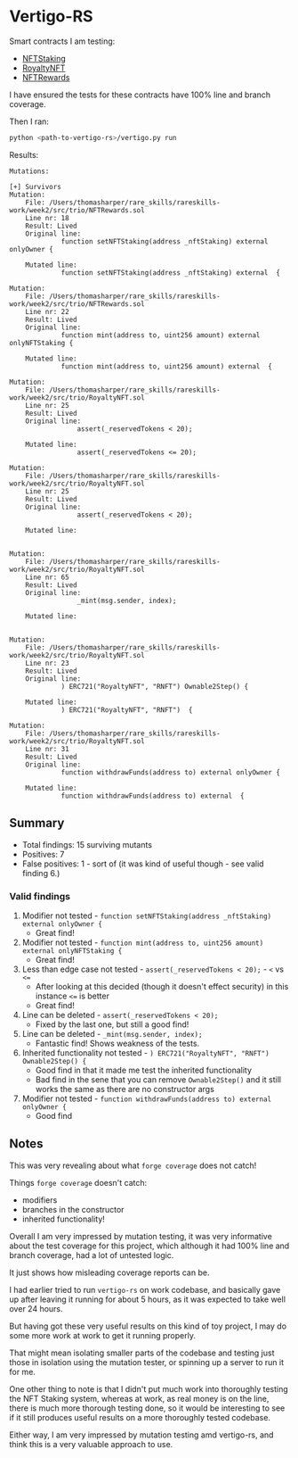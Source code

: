 # Vertigo-RS

Smart contracts I am testing:
- [NFTStaking](../week2/src/trio/NFTStaking.sol)
- [RoyaltyNFT](../week2/src/trio/RoyaltyNFT.sol)
- [NFTRewards](../week2/src/trio/NFTRewards.sol)

I have ensured the tests for these contracts have 100% line and branch coverage.

Then I ran:
```bash
python <path-to-vertigo-rs>/vertigo.py run
```

Results:
```
Mutations:

[+] Survivors
Mutation:
    File: /Users/thomasharper/rare_skills/rareskills-work/week2/src/trio/NFTRewards.sol
    Line nr: 18
    Result: Lived
    Original line:
             function setNFTStaking(address _nftStaking) external onlyOwner {

    Mutated line:
             function setNFTStaking(address _nftStaking) external  {

Mutation:
    File: /Users/thomasharper/rare_skills/rareskills-work/week2/src/trio/NFTRewards.sol
    Line nr: 22
    Result: Lived
    Original line:
             function mint(address to, uint256 amount) external onlyNFTStaking {

    Mutated line:
             function mint(address to, uint256 amount) external  {

Mutation:
    File: /Users/thomasharper/rare_skills/rareskills-work/week2/src/trio/RoyaltyNFT.sol
    Line nr: 25
    Result: Lived
    Original line:
                 assert(_reservedTokens < 20);

    Mutated line:
                 assert(_reservedTokens <= 20);

Mutation:
    File: /Users/thomasharper/rare_skills/rareskills-work/week2/src/trio/RoyaltyNFT.sol
    Line nr: 25
    Result: Lived
    Original line:
                 assert(_reservedTokens < 20);

    Mutated line:


Mutation:
    File: /Users/thomasharper/rare_skills/rareskills-work/week2/src/trio/RoyaltyNFT.sol
    Line nr: 65
    Result: Lived
    Original line:
                 _mint(msg.sender, index);

    Mutated line:


Mutation:
    File: /Users/thomasharper/rare_skills/rareskills-work/week2/src/trio/RoyaltyNFT.sol
    Line nr: 23
    Result: Lived
    Original line:
             ) ERC721("RoyaltyNFT", "RNFT") Ownable2Step() {

    Mutated line:
             ) ERC721("RoyaltyNFT", "RNFT")  {

Mutation:
    File: /Users/thomasharper/rare_skills/rareskills-work/week2/src/trio/RoyaltyNFT.sol
    Line nr: 31
    Result: Lived
    Original line:
             function withdrawFunds(address to) external onlyOwner {

    Mutated line:
             function withdrawFunds(address to) external  {
```

## Summary

- Total findings: 15 surviving mutants
- Positives: 7
- False positives: 1 - sort of (it was kind of useful though - see valid finding 6.)

### Valid findings

1. Modifier not tested - `function setNFTStaking(address _nftStaking) external onlyOwner {`
   - Great find!
2. Modifier not tested - `function mint(address to, uint256 amount) external onlyNFTStaking {`
   - Great find!
3. Less than edge case not tested - `assert(_reservedTokens < 20);` - `<` vs `<=`
   - After looking at this decided (though it doesn't effect security) in this instance `<=` is better
   - Great find!
4. Line can be deleted - `assert(_reservedTokens < 20);`
   - Fixed by the last one, but still a good find!
5. Line can be deleted - `_mint(msg.sender, index);`
   - Fantastic find! Shows weakness of the tests.
6. Inherited functionality not tested - `) ERC721("RoyaltyNFT", "RNFT") Ownable2Step() {`
   - Good find in that it made me test the inherited functionality
   - Bad find in the sene that you can remove `Ownable2Step()` and it still works the same as there are no constructor args
7. Modifier not tested - `function withdrawFunds(address to) external onlyOwner {`
   - Good find

## Notes

This was very revealing about what `forge coverage` does not catch!

Things `forge coverage` doesn't catch:
- modifiers
- branches in the constructor
- inherited functionality!

Overall I am very impressed by mutation testing, it was very informative about the test coverage for this project, which although it had 100% line and branch coverage, had a lot of untested logic.

It just shows how misleading coverage reports can be.

I had earlier tried to run `vertigo-rs` on work codebase, and basically gave up after leaving it running for about 5 hours, as it was expected to take well over 24 hours.

But having got these very useful results on this kind of toy project, I may do some more work at work to get it running properly.

That might mean isolating smaller parts of the codebase and testing just those in isolation using the mutation tester, or spinning up a server to run it for me.

One other thing to note is that I didn't put much work into thoroughly testing the NFT Staking system, whereas at work, as real money is on the line, there is much more thorough testing done, so it would be interesting to see if it still produces useful results on a more thoroughly tested codebase.

Either way, I am very impressed by mutation testing amd vertigo-rs, and think this is a very valuable approach to use.
